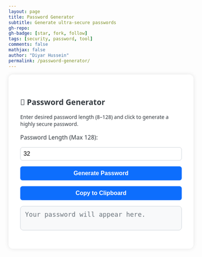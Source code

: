 ```yaml
---
layout: page
title: Password Generator
subtitle: Generate ultra-secure passwords
gh-repo:
gh-badge: [star, fork, follow]
tags: [security, password, tool]
comments: false
mathjax: false
author: "Diyar Hussein"
permalink: /password-generator/
---
```


<style>
.password-container {
  max-width: 600px;
  margin: auto;
  padding: 2rem;
  background: #ffffff;
  box-shadow: 0 0 12px rgba(0,0,0,0.1);
  border-radius: 12px;
  font-family: 'Segoe UI', sans-serif;
  color: #343a40;
}

#password-box {
  font-family: monospace;
  font-size: 1.1rem;
  padding: 12px;
  margin-top: 1rem;
  background-color: #f8f9fa;
  border: 1px solid #ced4da;
  border-radius: 8px;
  word-break: break-word;
  min-height: 40px;
  color: #6c757d;
}

label, input, button {
  display: block;
  margin-top: 1rem;
  font-size: 1rem;
  width: 100%;
}

input[type="number"] {
  padding: 8px;
  border: 1px solid #ced4da;
  border-radius: 6px;
}

button {
  margin-top: 1rem;
  padding: 10px;
  background-color: #0d6efd;
  color: white;
  border: none;
  border-radius: 6px;
  cursor: pointer;
  font-weight: bold;
  transition: background-color 0.2s ease-in-out;
}

button:hover {
  background-color: #0b5ed7;
}
</style>

<div class="password-container">
  <h2>🔐 Password Generator</h2>
  <p>Enter desired password length (8–128) and click to generate a highly secure password.</p>

  <label for="length">Password Length (Max 128):</label>
  <input type="number" id="length" min="8" max="128" value="32">

  <button onclick="generatePassword()">Generate Password</button>
  <button onclick="copyPassword()">Copy to Clipboard</button>

  <p id="password-box">Your password will appear here.</p>
</div>

<script>
function generatePassword() {
  const charset = "ABCDEFGHIJKLMNOPQRSTUVWXYZabcdefghijklmnopqrstuvwxyz0123456789!@#$%^&*()-_=+[]{}|;:,.<>?/`~";
  let length = parseInt(document.getElementById("length").value);
  if (isNaN(length) || length < 8 || length > 128) {
    alert("Please choose a valid length between 8 and 128.");
    return;
  }

  let password = '';
  const array = new Uint32Array(length);
  window.crypto.getRandomValues(array); // Secure RNG

  for (let i = 0; i < length; i++) {
    password += charset[array[i] % charset.length];
  }

  document.getElementById("password-box").innerText = password;
}

function copyPassword() {
  const password = document.getElementById("password-box").innerText;
  if (!password || password.includes("Your password")) {
    alert("No password to copy!");
    return;
  }

  navigator.clipboard.writeText(password).then(() => {
    alert("Password copied to clipboard.");
  }).catch(err => {
    console.error("Copy failed", err);
    alert("Failed to copy. Please try manually.");
  });
}
</script>

